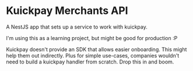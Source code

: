 # Kuickpay Merchants API

A NestJS app that sets up a service to work with kuickpay.

I'm using this as a learning project, but might be good for production :P

Kuickpay doesn't provide an SDK that allows easier onboarding. This might help them out indirectly. Plus for simple use-cases, companies wouldn't need to build a kuickpay handler from scratch. Drop this in and boom.
